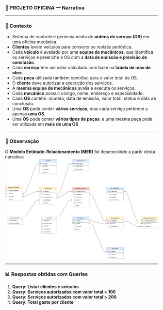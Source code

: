 ### 🔧 PROJETO OFICINA — Narrativa

---

### 🧩 Contexto

- Sistema de controle e gerenciamento de **ordens de serviço (OS)** em uma oficina mecânica.  
- **Clientes** levam veículos para conserto ou revisão periódica.  
- Cada **veículo** é avaliado por uma **equipe de mecânicos**, que identifica os serviços e preenche a OS com a **data de emissão e previsão de conclusão**.  
- Cada **serviço** tem um valor calculado com base na **tabela de mão de obra**.  
- Cada **peça** utilizada também contribui para o valor total da OS.  
- O **cliente** deve autorizar a execução dos serviços.  
- A **mesma equipe de mecânicos** avalia e executa os serviços.  
- Cada **mecânico** possui: código, nome, endereço e especialidade.  
- Cada **OS** contém: número, data de emissão, valor total, status e data de conclusão.  
- Uma **OS** pode conter **vários serviços**, mas cada serviço pertence a apenas **uma OS**.  
- Uma **OS** pode conter **vários tipos de peças**, e uma mesma peça pode ser utilizada em **mais de uma OS**.

---

### 📝 Observação

O **Modelo Entidade-Relacionamento (MER)** foi desenvolvido a partir desta narrativa:  
![MER](./mer.png)

---

### 📊 Respostas obtidas com Queries

1. **Query: Listar clientes e veículos**
2. **Query: Serviços autorizados com valor total > 100**
3. **Query: Serviços autorizados com valor total > 200**
4. **Query: Total gasto por cliente**